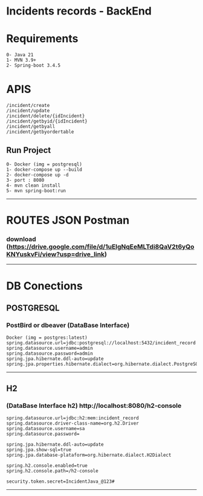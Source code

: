 
# Incidents records - BackEnd

# Requirements
    0- Java 21
    1- MVN 3.9+
    2- Spring-boot 3.4.5

# APIS
    /incident/create
    /incident/update
    /incident/delete/{idIncident}
    /incident/getbyid/{idIncident}
    /incident/getbyall
    /incident/getbyordertable

## Run Project
    0- Docker (img = postgresql)
    1- docker-compose up --build
    2- docker-compose up -d
    3- port : 8080
    4- mvn clean install
    5- mvn spring-boot:run

---
# ROUTES JSON Postman
### download (https://drive.google.com/file/d/1uEIgNqEeMLTdi8QaV2t6yQoKNYuskvFi/view?usp=drive_link)

---
# DB Conections

## POSTGRESQL 

### PostBird or dbeaver (DataBase Interface)
    Docker (img = postgres:latest)
    spring.datasource.url=jdbc:postgresql://localhost:5432/incident_record
    spring.datasource.username=admin
    spring.datasource.password=admin
    spring.jpa.hibernate.ddl-auto=update
    spring.jpa.properties.hibernate.dialect=org.hibernate.dialect.PostgreSQLDialect


---
## H2 
### (DataBase Interface h2) http://localhost:8080/h2-console

    spring.datasource.url=jdbc:h2:mem:incident_record
    spring.datasource.driver-class-name=org.h2.Driver
    spring.datasource.username=sa
    spring.datasource.password=
    
    spring.jpa.hibernate.ddl-auto=update
    spring.jpa.show-sql=true
    spring.jpa.database-plataform=org.hibernate.dialect.H2Dialect
    
    spring.h2.console.enabled=true
    spring.h2.console.path=/h2-console
    
    security.token.secret=IncidentJava_@123#


---









